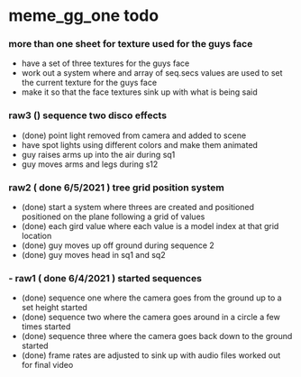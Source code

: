# meme_gg_one todo

### more than one sheet for texture used for the guys face
* have a set of three textures for the guys face
* work out a system where and array of seq.secs values are used to set the current texture for the guys face
* make it so that the face textures sink up with what is being said

### raw3 () sequence two disco effects
* (done) point light removed from camera and added to scene
* have spot lights using different colors and make them animated
* guy raises arms up into the air during sq1
* guy moves arms and legs during s12

### raw2 ( done 6/5/2021 ) tree grid position system
* (done) start a system where threes are created and positioned positioned on the plane following a grid of values
* (done) each gird value where each value is a model index at that grid location
* (done) guy moves up off ground during sequence 2
* (done) guy moves head in sq1 and sq2

### - raw1 ( done 6/4/2021 ) started sequences
* (done) sequence one where the camera goes from the ground up to a set height started
* (done) sequence two where the camera goes around in a circle a few times started
* (done) sequence three where the camera goes back down to the ground started
* (done) frame rates are adjusted to sink up with audio files worked out for final video

